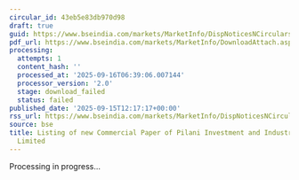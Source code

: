 ```yaml
---
circular_id: 43eb5e83db970d98
draft: true
guid: https://www.bseindia.com/markets/MarketInfo/DispNoticesNCirculars.aspx?Noticeid={2F5E074E-0129-40D7-B348-C77314AC1661}&noticeno=20250915-50&dt=09/15/2025&icount=50&totcount=81&flag=0
pdf_url: https://www.bseindia.com/markets/MarketInfo/DownloadAttach.aspx?id=20250915-50&attachedId=
processing:
  attempts: 1
  content_hash: ''
  processed_at: '2025-09-16T06:39:06.007144'
  processor_version: '2.0'
  stage: download_failed
  status: failed
published_date: '2025-09-15T12:17:17+00:00'
rss_url: https://www.bseindia.com/markets/MarketInfo/DispNoticesNCirculars.aspx?Noticeid={2F5E074E-0129-40D7-B348-C77314AC1661}&noticeno=20250915-50&dt=09/15/2025&icount=50&totcount=81&flag=0
source: bse
title: Listing of new Commercial Paper of Pilani Investment and Industries Corporation
  Limited
---
```


Processing in progress...